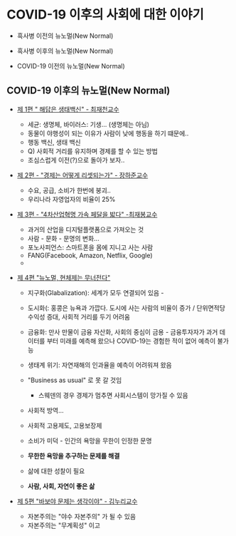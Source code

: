 # COVID-19 이후의 사회에 대한 이야기 

* 흑사병 이전의 뉴노멀(New Normal)


* 흑사병 이후의 뉴노멀(New Normal)


* COVID-19 이전의 뉴노멀(New Normal)


## COVID-19 이후의 뉴노멀(New Normal)
* [제 1편 " 해답은 생태백신" - 최재천교수](https://www.youtube.com/watch?v=3F7KemRVFSw)
  - 세균: 생명체, 바이러스: 기생... (생명체는 아님)
  - 동물이 야행성이 되는 이유가 사람이 낮에 행동을 하기 떄문에.. 
  - 행동 백신, 생태 백신
  - Q) 사회적 거리를 유지하며 경제를 할 수 있는 방법 
  - 조심스럽게 이전(?)으로 돌아가 보자..
  
* [제 2편 - "경제는 어떻게 리셋되는가" - 장하준교수](https://www.youtube.com/watch?v=bV-_x7FkUDU)
  - 수요, 공급, 소비가 한번에 붕괴..
  - 우리나라 자영업자의 비율이 25% 
  
* [제 3편 - "4차산업혁명 가속 페달을 밟다" -최재봉교수](https://www.youtube.com/watch?v=xw2gu-wvNZ0)
  - 과거의 산업을 디지털플랫폼으로 가져오는 것
  - 사람 - 문화 - 문명의 변화... 
  - 포노사피언스: 스마트폰을 몸에 지니고 사는 사람 
  - FANG(Facebook, Amazon, Netflix, Google)
  - 

* [제 4편 "뉴노멀, 현체제는 무너전다"](https://www.youtube.com/watch?v=AY6zCCt5Swk)
  - 지구화(Glabalization): 세계가 모두 연결되어 있음 - 
  - 도시화(: 홍콩은 뉴욕과 가깝다. 도시에 사는 사람의 비율이 증가  / 단위면적당 수익성 증대, 사회적 거리를 두기 어려움 
  - 금융화: 만사 만물이 금융 자산화, 사회의 중심이 금용 - 금융투자자가 과거 데이터를 부터 미래를 예측해 왔으나 COVID-19는 경험한 적이 없어 예측이 불가능 
           
  - 생태계 위기: 자연재해의 인과율을 예측이 어려워져 왔음 
  - "Business as usual" 로 못 갈 것임
    + 스웨덴의 경우 경제가 멈추면 사회시스템이 망가질 수 있음
  - 사회적 방역... 
  - 사회적 고용제도, 고용보장제
  - 소비가 미덕 - 인간의 욕망을 무한이 인정한 문명 
  - **무한한 욕망을 추구하는 문제를 해결** 
  - 삶에 대한 성찰이 필요 
  - **사람, 사회, 자연이 좋은 삶** 
  
* [제 5편 "바보야 문제는 생각이야" - 김누리교수](https://www.youtube.com/watch?v=AY6zCCt5Swk)
  - 자본주의는 "야수 자본주의" 가 될 수 있음 
  - 자본주의는 "무계획성" 이고 
 
     
    
